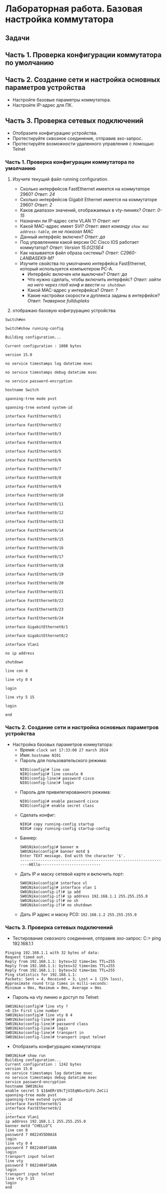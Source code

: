 # Лабораторная работа. Базовая настройка коммутатора

## Задачи
## Часть 1. Проверка конфигурации коммутатора по умолчанию

## Часть 2. Создание сети и настройка основных параметров устройства

- Настройте базовые параметры коммутатора.
- Настройте IP-адрес для ПК.

## Часть 3. Проверка сетевых подключений

- Отобразите конфигурацию устройства.
- Протестируйте сквозное соединение, отправив эхо-запрос.
- Протестируйте возможности удаленного управления с помощью Telnet


### Часть 1. Проверка конфигурации коммутатора по умолчанию

1. Изучите текущий файл running configuration.
   - Сколько интерфейсов FastEthernet имеется на коммутаторе 2960? *Ответ: 24*
   - Сколько интерфейсов Gigabit Ethernet имеется на коммутаторе 2960? *Ответ: 2*
   - Каков диапазон значений, отображаемых в vty-линиях? *Ответ: 0-15*
   - Назначен ли IP-адрес сети VLAN 1? *Ответ: нет*
   - Какой MAC-адрес имеет SVI? *Ответ: ввел команду `show mac address-table`, он не показал MAC*
   - Данный интерфейс включен? *Ответ: да*
   - Под управлением какой версии ОС Cisco IOS работает коммутатор? *Ответ: Version 15.0(2)SE4*
   - Как называется файл образа системы? *Ответ: C2960-LANBASEK9-M?*
   - Изучите свойства по умолчанию интерфейса FastEthernet, который используется компьютером PC-A.
     - Интерфейс включен или выключен? *Ответ: да*
     - Что нужно сделать, чтобы включить интерфейс? *Ответ: зайти на него через глоб конф и ввести `no shutdown`*
     - Какой MAC-адрес у интерфейса? *Ответ: ?*
     - Какие настройки скорости и дуплекса заданы в интерфейсе? *Ответ: ?наверное fulldupleks*

2. отображаю базовую кофигрурацию устройства
```
Switch#en

Switch#show running-config

Building configuration...

Current configuration : 1080 bytes

version 15.0

no service timestamps log datetime msec

no service timestamps debug datetime msec

no service password-encryption

hostname Switch

spanning-tree mode pvst

spanning-tree extend system-id

interface FastEthernet0/1

interface FastEthernet0/2

interface FastEthernet0/3

interface FastEthernet0/4

interface FastEthernet0/5

interface FastEthernet0/6

interface FastEthernet0/7

interface FastEthernet0/8

interface FastEthernet0/9

interface FastEthernet0/10

interface FastEthernet0/11

interface FastEthernet0/12

interface FastEthernet0/13

interface FastEthernet0/14

interface FastEthernet0/15

interface FastEthernet0/16

interface FastEthernet0/17

interface FastEthernet0/18

interface FastEthernet0/19

interface FastEthernet0/20

interface FastEthernet0/21

interface FastEthernet0/22

interface FastEthernet0/23

interface FastEthernet0/24

interface GigabitEthernet0/1

interface GigabitEthernet0/2

interface Vlan1

no ip address

shutdown

line con 0

line vty 0 4

login

line vty 5 15

login

end
```

### Часть 2. Создание сети и настройка основных параметров устройства

- Настройка базовых параметров коммутатора:
  - Время: `clock set 17:33:00 27 march 2024`
  - Имя: `hostname NI01`
  - Пароль для пользовательского режима:
    ```
    NI01(config)# line con
    NI01(config)# line console 0
    NI01(config-line)# password cisco
    NI01(config-line)# login
    ```
  - Пароль для привилегированного режима:
    ```
    NI01(config)# enable password cisco
    NI01(config)# enable secret class
    ```
  - Сделать конфиг:
    ```
    NI01# copy running-config startup
    NI01# copy running-config startup-config
    ```
  - Баннер:
    ```
    SW01Niko(config)# banner m
    SW01Niko(config)# banner motd $
    Enter TEXT message. End with the character '$'.
    -------------------------------------------------------------------HEllo---------------------------
    ```
  - Дать IP и маску сетевой карте и включить порт:
    ```
    SW01Niko(config)# interface vl
    SW01Niko(config)# interface vlan 1
    SW01Niko(config-if)# ip add
    SW01Niko(config-if)# ip address 192.168.1.1 255.255.255.0
    SW01Niko(config-if)# no sh
    SW01Niko(config-if)# no shutdown
    ```
  - Дать IP адрес и маску PC0: `192.168.1.2 255.255.255.0`

### Часть 3. Проверка сетевых подключений

- Тестирование сквозного соединения, отправив эхо-запрос:
C:> ping 192.168.1.1
```
Pinging 192.168.1.1 with 32 bytes of data:
Request timed out.
Reply from 192.168.1.1: bytes=32 time<1ms TTL=255
Reply from 192.168.1.1: bytes=32 time<1ms TTL=255
Reply from 192.168.1.1: bytes=32 time<1ms TTL=255
Ping statistics for 192.168.1.1:
Packets: Sent = 4, Received = 3, Lost = 1 (25% loss),
Approximate round trip times in milli-seconds:
Minimum = 0ms, Maximum = 0ms, Average = 0ms
```

- Пароль на vty линию и доступ по Telnet:
```
SW01Niko(config)# line vty ?
<0-15> First Line number
SW01Niko(config)# line vty 0 4
SW01Niko(config-line)# pass
SW01Niko(config-line)# password class
SW01Niko(config-line)# login
SW01Niko(config-line)# transport in
SW01Niko(config-line)# transport input telnet
```


- Отобразить конфигурацию коммутатора:
```
SW01Niko# show run
Building configuration...
Current configuration : 1242 bytes
version 15.0
no service timestamps log datetime msec
no service timestamps debug datetime msec
service password-encryption
hostname SW01Niko
enable secret 5 $1$mERr$9cTjUIEqNGurQiFU.ZeCi1
spanning-tree mode pvst
spanning-tree extend system-id
interface FastEthernet0/1
interface FastEthernet0/2
...
interface Vlan1
ip address 192.168.1.1 255.255.255.0
banner motd ^CHELLO^C
line con 0
password 7 0822455D0A16
login
line vty 0 4
password 7 0822404F1A0A
login
transport input telnet
line vty
password 7 0822404F1A0A
login
transport input telnet
line vty 5 15
login
end
```














